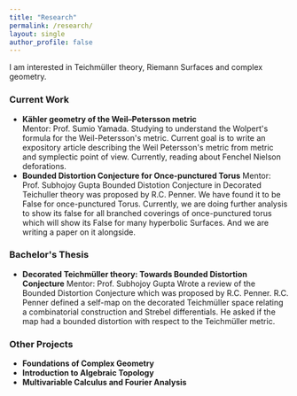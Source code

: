 ```yaml
---
title: "Research"
permalink: /research/
layout: single
author_profile: false
---
```


I am interested in Teichmüller theory, Riemann Surfaces and complex geometry.

### Current Work

- **Kähler geometry of the Weil–Petersson metric**  
  Mentor: Prof. Sumio Yamada.
  Studying to understand the Wolpert's formula for the Weil-Petersson's metric. Current goal is to write an expository article describing the Weil Petersson's metric from metric and symplectic point of view. Currently, reading about Fenchel Nielson deforations. 
- **Bounded Distortion Conjecture for Once-punctured Torus** 
Mentor: Prof. Subhojoy Gupta
  Bounded Distotion Conjecture in Decorated Teichuller theory was proposed by R.C. Penner. We have found it to be False for once-punctured Torus. Currently, we are doing further analysis to show its false for all branched coverings of once-punctured torus which will show its False for many hyperbolic Surfaces. And we are writing a paper on it alongside.
  
### Bachelor's Thesis

- **Decorated Teichmüller theory: Towards Bounded Distortion Conjecture**
Mentor: Prof. Subhojoy Gupta
  Wrote a review of the Bounded Distortion Conjecture which was proposed by R.C. Penner. R.C. Penner defined a self-map on the decorated Teichmüller space relating a combinatorial construction and Strebel differentials.
  He asked if the map had a bounded distortion with respect to the  Teichmüller metric.
  
### Other Projects
- **Foundations of Complex Geometry**
- **Introduction to Algebraic Topology**
- **Multivariable Calculus and Fourier Analysis**
   
  
